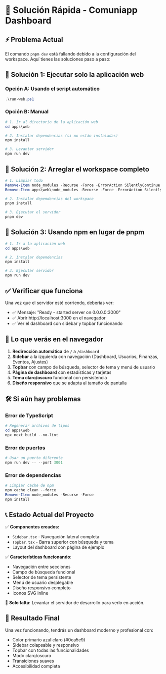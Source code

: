 # 🚀 Solución Rápida - Comuniapp Dashboard

## ⚡ Problema Actual

El comando `pnpm dev` está fallando debido a la configuración del workspace. Aquí tienes las soluciones paso a paso:

## 🎯 Solución 1: Ejecutar solo la aplicación web

### Opción A: Usando el script automático

```powershell
.\run-web.ps1
```

### Opción B: Manual

```powershell
# 1. Ir al directorio de la aplicación web
cd apps\web

# 2. Instalar dependencias (si no están instaladas)
npm install

# 3. Levantar servidor
npm run dev
```

## 🎯 Solución 2: Arreglar el workspace completo

```powershell
# 1. Limpiar todo
Remove-Item node_modules -Recurse -Force -ErrorAction SilentlyContinue
Remove-Item apps\web\node_modules -Recurse -Force -ErrorAction SilentlyContinue

# 2. Instalar dependencias del workspace
pnpm install

# 3. Ejecutar el servidor
pnpm dev
```

## 🎯 Solución 3: Usando npm en lugar de pnpm

```powershell
# 1. Ir a la aplicación web
cd apps\web

# 2. Instalar dependencias
npm install

# 3. Ejecutar servidor
npm run dev
```

## ✅ Verificar que funciona

Una vez que el servidor esté corriendo, deberías ver:

- ✅ Mensaje: "Ready - started server on 0.0.0.0:3000"
- ✅ Abrir http://localhost:3000 en el navegador
- ✅ Ver el dashboard con sidebar y topbar funcionando

## 🎨 Lo que verás en el navegador

1. **Redirección automática** de `/` a `/dashboard`
2. **Sidebar** a la izquierda con navegación (Dashboard, Usuarios, Finanzas, Eventos, Ajustes)
3. **Topbar** con campo de búsqueda, selector de tema y menú de usuario
4. **Página de dashboard** con estadísticas y tarjetas
5. **Tema claro/oscuro** funcional con persistencia
6. **Diseño responsivo** que se adapta al tamaño de pantalla

## 🛠️ Si aún hay problemas

### Error de TypeScript

```powershell
# Regenerar archivos de tipos
cd apps\web
npx next build --no-lint
```

### Error de puertos

```powershell
# Usar un puerto diferente
npm run dev -- --port 3001
```

### Error de dependencias

```powershell
# Limpiar cache de npm
npm cache clean --force
Remove-Item node_modules -Recurse -Force
npm install
```

## 📞 Estado Actual del Proyecto

✅ **Componentes creados:**

- `Sidebar.tsx` - Navegación lateral completa
- `Topbar.tsx` - Barra superior con búsqueda y tema
- Layout del dashboard con página de ejemplo

✅ **Características funcionando:**

- Navegación entre secciones
- Campo de búsqueda funcional
- Selector de tema persistente
- Menú de usuario desplegable
- Diseño responsivo completo
- Iconos SVG inline

🎯 **Solo falta:** Levantar el servidor de desarrollo para verlo en acción.

## 🎉 Resultado Final

Una vez funcionando, tendrás un dashboard moderno y profesional con:

- Color primario azul claro (#0ea5e9)
- Sidebar colapsable y responsivo
- Topbar con todas las funcionalidades
- Modo claro/oscuro
- Transiciones suaves
- Accesibilidad completa
